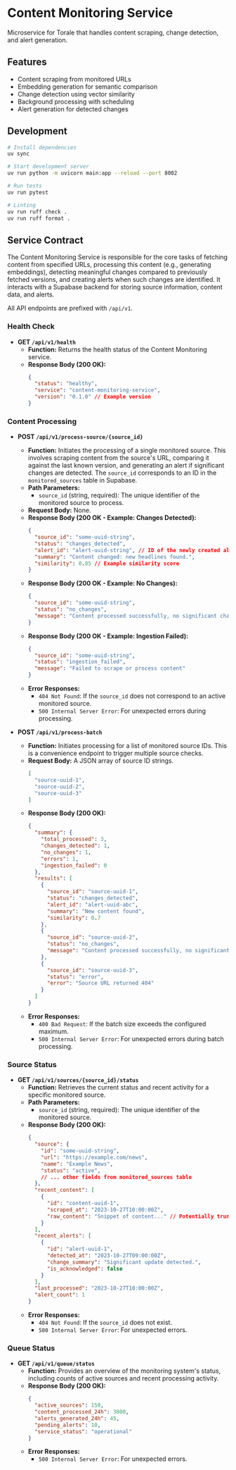 # Content Monitoring Service

Microservice for Torale that handles content scraping, change detection, and alert generation.

## Features

- Content scraping from monitored URLs
- Embedding generation for semantic comparison
- Change detection using vector similarity
- Background processing with scheduling
- Alert generation for detected changes

## Development

```bash
# Install dependencies
uv sync

# Start development server
uv run python -m uvicorn main:app --reload --port 8002

# Run tests
uv run pytest

# Linting
uv run ruff check .
uv run ruff format .
```

## Service Contract

The Content Monitoring Service is responsible for the core tasks of fetching content from specified URLs, processing this content (e.g., generating embeddings), detecting meaningful changes compared to previously fetched versions, and creating alerts when such changes are identified. It interacts with a Supabase backend for storing source information, content data, and alerts.

All API endpoints are prefixed with `/api/v1`.

### Health Check

*   **GET `/api/v1/health`**
    *   **Function:** Returns the health status of the Content Monitoring service.
    *   **Response Body (200 OK):**
        ```json
        {
          "status": "healthy",
          "service": "content-monitoring-service",
          "version": "0.1.0" // Example version
        }
        ```

### Content Processing

*   **POST `/api/v1/process-source/{source_id}`**
    *   **Function:** Initiates the processing of a single monitored source. This involves scraping content from the source's URL, comparing it against the last known version, and generating an alert if significant changes are detected. The `source_id` corresponds to an ID in the `monitored_sources` table in Supabase.
    *   **Path Parameters:**
        *   `source_id` (string, required): The unique identifier of the monitored source to process.
    *   **Request Body:** None.
    *   **Response Body (200 OK - Example: Changes Detected):**
        ```json
        {
          "source_id": "some-uuid-string",
          "status": "changes_detected",
          "alert_id": "alert-uuid-string", // ID of the newly created alert
          "summary": "Content changed: new headlines found.",
          "similarity": 0.85 // Example similarity score
        }
        ```
    *   **Response Body (200 OK - Example: No Changes):**
        ```json
        {
          "source_id": "some-uuid-string",
          "status": "no_changes",
          "message": "Content processed successfully, no significant changes detected"
        }
        ```
    *   **Response Body (200 OK - Example: Ingestion Failed):**
        ```json
        {
          "source_id": "some-uuid-string",
          "status": "ingestion_failed",
          "message": "Failed to scrape or process content"
        }
        ```
    *   **Error Responses:**
        *   `404 Not Found`: If the `source_id` does not correspond to an active monitored source.
        *   `500 Internal Server Error`: For unexpected errors during processing.

*   **POST `/api/v1/process-batch`**
    *   **Function:** Initiates processing for a list of monitored source IDs. This is a convenience endpoint to trigger multiple source checks.
    *   **Request Body:** A JSON array of source ID strings.
        ```json
        [
          "source-uuid-1",
          "source-uuid-2",
          "source-uuid-3"
        ]
        ```
    *   **Response Body (200 OK):**
        ```json
        {
          "summary": {
            "total_processed": 3,
            "changes_detected": 1,
            "no_changes": 1,
            "errors": 1,
            "ingestion_failed": 0
          },
          "results": [
            {
              "source_id": "source-uuid-1",
              "status": "changes_detected",
              "alert_id": "alert-uuid-abc",
              "summary": "New content found",
              "similarity": 0.7
            },
            {
              "source_id": "source-uuid-2",
              "status": "no_changes",
              "message": "Content processed successfully, no significant changes detected"
            },
            {
              "source_id": "source-uuid-3",
              "status": "error",
              "error": "Source URL returned 404"
            }
          ]
        }
        ```
    *   **Error Responses:**
        *   `400 Bad Request`: If the batch size exceeds the configured maximum.
        *   `500 Internal Server Error`: For unexpected errors during batch processing.

### Source Status

*   **GET `/api/v1/sources/{source_id}/status`**
    *   **Function:** Retrieves the current status and recent activity for a specific monitored source.
    *   **Path Parameters:**
        *   `source_id` (string, required): The unique identifier of the monitored source.
    *   **Response Body (200 OK):**
        ```json
        {
          "source": {
            "id": "some-uuid-string",
            "url": "https://example.com/news",
            "name": "Example News",
            "status": "active",
            // ... other fields from monitored_sources table
          },
          "recent_content": [
            {
              "id": "content-uuid-1",
              "scraped_at": "2023-10-27T10:00:00Z",
              "raw_content": "Snippet of content..." // Potentially truncated
            }
          ],
          "recent_alerts": [
            {
              "id": "alert-uuid-1",
              "detected_at": "2023-10-27T09:00:00Z",
              "change_summary": "Significant update detected.",
              "is_acknowledged": false
            }
          ],
          "last_processed": "2023-10-27T10:00:00Z",
          "alert_count": 1
        }
        ```
    *   **Error Responses:**
        *   `404 Not Found`: If the `source_id` does not exist.
        *   `500 Internal Server Error`: For unexpected errors.

### Queue Status

*   **GET `/api/v1/queue/status`**
    *   **Function:** Provides an overview of the monitoring system's status, including counts of active sources and recent processing activity.
    *   **Response Body (200 OK):**
        ```json
        {
          "active_sources": 150,
          "content_processed_24h": 3000,
          "alerts_generated_24h": 45,
          "pending_alerts": 10,
          "service_status": "operational"
        }
        ```
    *   **Error Responses:**
        *   `500 Internal Server Error`: For unexpected errors.
```